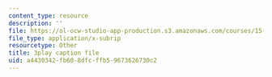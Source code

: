 ```yaml
---
content_type: resource
description: ''
file: https://ol-ocw-studio-app-production.s3.amazonaws.com/courses/15-401-finance-theory-i-fall-2008/a4430342fb608dfcffb59673626730c2_N8gtnbJuMoo.srt
file_type: application/x-subrip
resourcetype: Other
title: 3play caption file
uid: a4430342-fb60-8dfc-ffb5-9673626730c2
---
```

